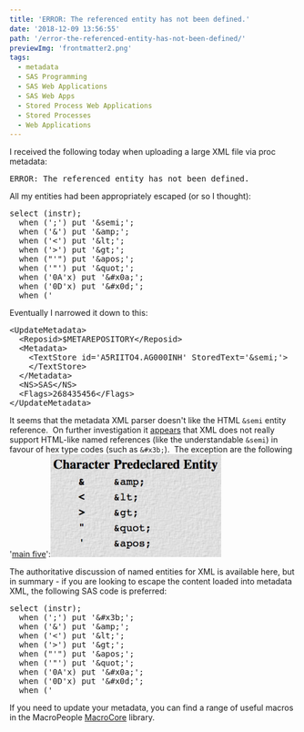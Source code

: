 ```yaml
---
title: 'ERROR: The referenced entity has not been defined.'
date: '2018-12-09 13:56:55'
path: '/error-the-referenced-entity-has-not-been-defined/'
previewImg: 'frontmatter2.png'
tags:
  - metadata
  - SAS Programming
  - SAS Web Applications
  - SAS Web Apps
  - Stored Process Web Applications
  - Stored Processes
  - Web Applications
---
```


I received the following today when uploading a large XML file via proc metadata:

<pre>ERROR: The referenced entity has not been defined.</pre>

All my entities had been appropriately escaped (or so I thought):

<pre>select (instr);
  when (';') put '&amp;semi;';
  when ('&amp;') put '&amp;amp;';
  when ('&lt;') put '&amp;lt;';
  when ('&gt;') put '&amp;gt;';
  when ("'") put '&amp;apos;';
  when ('"') put '&amp;quot;';
  when ('0A'x) put '&amp;#x0a;';
  when ('0D'x) put '&amp;#x0d;';
  when ('</pre>

Eventually I narrowed it down to this:

<pre>&lt;UpdateMetadata&gt;
  &lt;Reposid&gt;$METAREPOSITORY&lt;/Reposid&gt;
  &lt;Metadata&gt;
    &lt;TextStore id='A5RIITO4.AG000INH' StoredText='&amp;semi;'&gt;
    &lt;/TextStore&gt;
  &lt;/Metadata&gt;
  &lt;NS&gt;SAS&lt;/NS&gt;
  &lt;Flags&gt;268435456&lt;/Flags&gt;
&lt;/UpdateMetadata&gt;
</pre>

It seems that the metadata XML parser doesn't like the HTML <code>&amp;semi</code> entity reference.  On further investigation it <a href="https://stackoverflow.com/a/40942504/66696">appears</a> that XML does not really support HTML-like named references (like the understandable <code>&amp;semi</code>) in favour of hex type codes (such as <code>&amp;#x3b;</code>).  The exception are the following '<a href="http://xmlnews.org/docs/xml-basics.html#references">main five</a>':<a href="http://xmlnews.org/docs/xml-basics.html#references" rel="attachment wp-att-410"><img class="aligncenter wp-image-410 size-medium" src="../images/Screen-Shot-2018-12-09-at-14.43.14-300x181.png" alt="" width="300" height="181" /></a>

The authoritative discussion of named entities for XML is available here, but in summary - if you are looking to escape the content loaded into metadata XML, the following SAS code is preferred:

<pre>select (instr);
  when (';') put '&amp;#x3b;';
  when ('&amp;') put '&amp;amp;';
  when ('&lt;') put '&amp;lt;';
  when ('&gt;') put '&amp;gt;';
  when ("'") put '&amp;apos;';
  when ('"') put '&amp;quot;';
  when ('0A'x) put '&amp;#x0a;';
  when ('0D'x) put '&amp;#x0d;';
  when ('</pre>

If you need to update your metadata, you can find a range of useful macros in the MacroPeople <a href="https://github.com/macropeople/macrocore">MacroCore</a> library.

<pre></pre>

